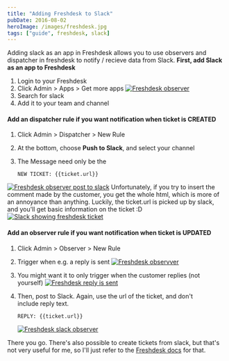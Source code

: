 ```yaml
---
title: "Adding Freshdesk to Slack"
pubDate: 2016-08-02
heroImage: /images/freshdesk.jpg
tags: ["guide", freshdesk, slack]
---
```


Adding slack as an app in Freshdesk allows you to use observers and dispatcher in freshdesk to notify / recieve data from Slack. **First, add Slack as an app to Freshdesk**

1.  Login to your Freshdesk
2.  Click Admin > Apps > Get more apps [![Freshdesk observer ](/images/Screen-Shot-2016-08-02-at-15.27.24-300x98.png)](/images/Screen-Shot-2016-08-02-at-15.27.24.png)
3.  Search for slack
4.  Add it to your team and channel

#### **Add an dispatcher rule if you want notification when ticket is CREATED**

1.  Click Admin > Dispatcher > New Rule
2.  At the bottom, choose **Push to Slack**, and select your channel
3.  The Message need only be the

    ```
    NEW TICKET: {{ticket.url}}
    ```

[![Freshdesk observer post to slack](/images/Screen-Shot-2016-08-02-at-15.31.05-300x197.png)](/images/Screen-Shot-2016-08-02-at-15.31.05.png) Unfortunately, if you try to insert the comment made by the customer, you get the whole html, which is more of an annoyance than anything. Luckily, the ticket.url is picked up by slack, and you'll get basic information on the ticket :D [![Slack showing freshdesk ticket](/images/Screen-Shot-2016-08-02-at-16.10.56-300x128.png)](/images/Screen-Shot-2016-08-02-at-16.10.56.png)

#### Add an observer rule if you want notification when ticket is UPDATED

1.  Click Admin > Observer > New Rule
2.  Trigger when e.g. a reply is sent [![Freshdesk observver](/images/Screen-Shot-2016-08-02-at-15.25.44-300x136.png)](/images/Screen-Shot-2016-08-02-at-15.25.44.png)
3.  You might want it to only trigger when the customer replies (not yourself) [![Freshdesk reply is sent](/images/Screen-Shot-2016-08-02-at-16.13.33-300x158.png)](/images/Screen-Shot-2016-08-02-at-16.13.33.png)
4.  Then, post to Slack. Again, use the url of the ticket, and don't include reply text.

    ```
    REPLY: {{ticket.url}}
    ```

    [![Freshdesk slack observer](/images/Screen-Shot-2016-08-02-at-16.15.34-300x108.png)](/images/Screen-Shot-2016-08-02-at-16.15.34.png)

There you go. There's also possible to create tickets from slack, but that's not very useful for me, so I'll just refer to the [Freshdesk docs](https://support.freshdesk.com/support/solutions/articles/206103-the-slack-app) for that.
